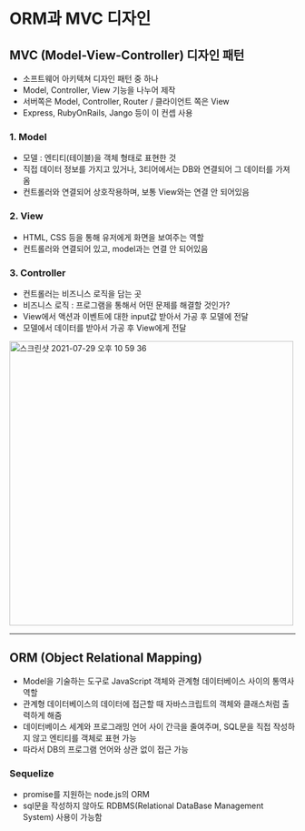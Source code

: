 # ORM과 MVC 디자인

## MVC (Model-View-Controller) 디자인 패턴
- 소프트웨어 아키텍쳐 디자인 패턴 중 하나
- Model, Controller, View 기능을 나누어 제작
- 서버쪽은 Model, Controller, Router / 클라이언트 쪽은 View
- Express, RubyOnRails, Jango 등이 이 컨셉 사용

### 1. Model
- 모델 : 엔티티(테이블)을 객체 형태로 표현한 것
- 직접 데이터 정보를 가지고 있거나, 3티어에서는 DB와 연결되어 그 데이터를 가져옴
- 컨트롤러와 연결되어 상호작용하며, 보통 View와는 연결 안 되어있음

### 2. View
- HTML, CSS 등을 통해 유저에게 화면을 보여주는 역할
- 컨트롤러와 연결되어 있고, model과는 연결 안 되어있음

### 3. Controller
- 컨트롤러는 비즈니스 로직을 담는 곳
- 비즈니스 로직 : 프로그램을 통해서 어떤 문제를 해결할 것인가?
- View에서 액션과 이벤트에 대한 input값 받아서 가공 후 모델에 전달
- 모델에서 데이터를 받아서 가공 후 View에게 전달

<img width="500" alt="스크린샷 2021-07-29 오후 10 59 36" src="https://user-images.githubusercontent.com/80403988/127505407-db902ea3-f79d-4c73-bea4-d15d28f0dc86.png">

***

## ORM (Object Relational Mapping)
- Model을 기술하는 도구로 JavaScript 객체와 관계형 데이터베이스 사이의 통역사 역할
- 관계형 데이터베이스의 데이터에 접근할 때 자바스크립트의 객체와 클래스처럼 출력하게 해줌
- 데이터베이스 세계와 프로그래밍 언어 사이 간극을 줄여주며, SQL문을 직접 작성하지 않고 엔티티를 객체로 표현 가능
- 따라서 DB의 프로그램 언어와 상관 없이 접근 가능


### Sequelize
- promise를 지원하는 node.js의 ORM 
- sql문을 작성하지 않아도 RDBMS(Relational DataBase Management System) 사용이 가능함
